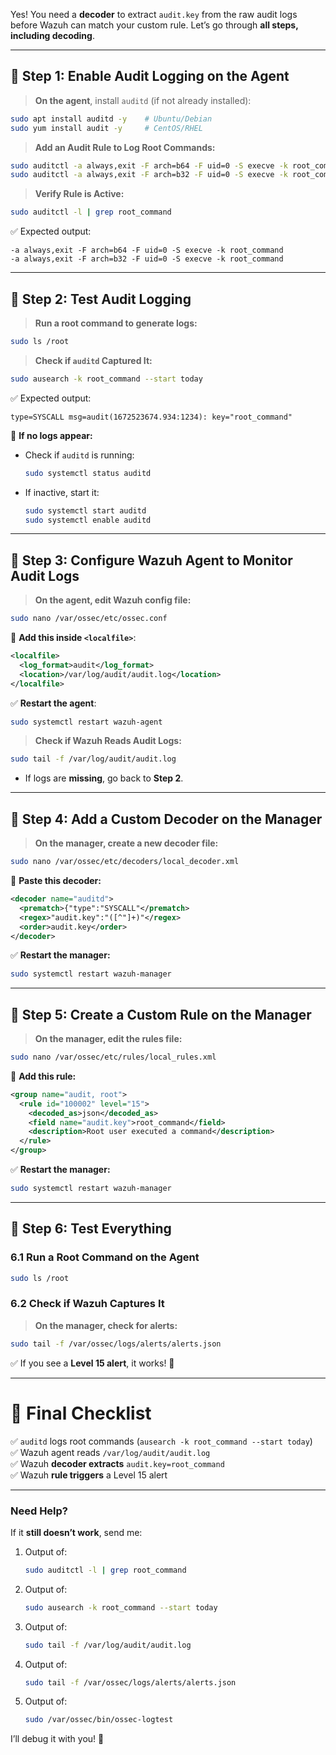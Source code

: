 Yes! You need a **decoder** to extract `audit.key` from the raw audit logs before Wazuh can match your custom rule. Let’s go through **all steps, including decoding**.

---

## **🔹 Step 1: Enable Audit Logging on the Agent**
> **On the agent**, install `auditd` (if not already installed):
```bash
sudo apt install auditd -y    # Ubuntu/Debian
sudo yum install audit -y     # CentOS/RHEL
```
> **Add an Audit Rule to Log Root Commands:**
```bash
sudo auditctl -a always,exit -F arch=b64 -F uid=0 -S execve -k root_command
sudo auditctl -a always,exit -F arch=b32 -F uid=0 -S execve -k root_command
```
> **Verify Rule is Active:**
```bash
sudo auditctl -l | grep root_command
```
✅ Expected output:
```
-a always,exit -F arch=b64 -F uid=0 -S execve -k root_command
-a always,exit -F arch=b32 -F uid=0 -S execve -k root_command
```

---

## **🔹 Step 2: Test Audit Logging**
> **Run a root command to generate logs:**
```bash
sudo ls /root
```
> **Check if `auditd` Captured It:**
```bash
sudo ausearch -k root_command --start today
```
✅ Expected output:
```
type=SYSCALL msg=audit(1672523674.934:1234): key="root_command"
```
🔴 **If no logs appear:**  
- Check if `auditd` is running:
  ```bash
  sudo systemctl status auditd
  ```
- If inactive, start it:
  ```bash
  sudo systemctl start auditd
  sudo systemctl enable auditd
  ```

---

## **🔹 Step 3: Configure Wazuh Agent to Monitor Audit Logs**
> **On the agent, edit Wazuh config file:**
```bash
sudo nano /var/ossec/etc/ossec.conf
```
📌 **Add this inside `<localfile>`**:
```xml
<localfile>
  <log_format>audit</log_format>
  <location>/var/log/audit/audit.log</location>
</localfile>
```
✅ **Restart the agent**:
```bash
sudo systemctl restart wazuh-agent
```

> **Check if Wazuh Reads Audit Logs:**
```bash
sudo tail -f /var/log/audit/audit.log
```
- If logs are **missing**, go back to **Step 2**.

---

## **🔹 Step 4: Add a Custom Decoder on the Manager**
> **On the manager, create a new decoder file:**
```bash
sudo nano /var/ossec/etc/decoders/local_decoder.xml
```
📌 **Paste this decoder:**
```xml
<decoder name="auditd">
  <prematch>{"type":"SYSCALL"</prematch>
  <regex>"audit.key":"([^"]+)"</regex>
  <order>audit.key</order>
</decoder>
```
✅ **Restart the manager:**
```bash
sudo systemctl restart wazuh-manager
```

---

## **🔹 Step 5: Create a Custom Rule on the Manager**
> **On the manager, edit the rules file:**
```bash
sudo nano /var/ossec/etc/rules/local_rules.xml
```
📌 **Add this rule:**
```xml
<group name="audit, root">
  <rule id="100002" level="15">
    <decoded_as>json</decoded_as>
    <field name="audit.key">root_command</field>
    <description>Root user executed a command</description>
  </rule>
</group>
```
✅ **Restart the manager:**
```bash
sudo systemctl restart wazuh-manager
```

---

## **🔹 Step 6: Test Everything**
### **6.1 Run a Root Command on the Agent**
```bash
sudo ls /root
```

### **6.2 Check if Wazuh Captures It**
> **On the manager, check for alerts:**
```bash
sudo tail -f /var/ossec/logs/alerts/alerts.json
```
✅ If you see a **Level 15 alert**, it works! 🎉  

---

# **🎯 Final Checklist**
✅ `auditd` logs root commands (`ausearch -k root_command --start today`)  
✅ Wazuh agent reads `/var/log/audit/audit.log`  
✅ Wazuh **decoder extracts** `audit.key=root_command`  
✅ Wazuh **rule triggers** a Level 15 alert  

---

### **Need Help?**
If it **still doesn’t work**, send me:
1. Output of:
   ```bash
   sudo auditctl -l | grep root_command
   ```
2. Output of:
   ```bash
   sudo ausearch -k root_command --start today
   ```
3. Output of:
   ```bash
   sudo tail -f /var/log/audit/audit.log
   ```
4. Output of:
   ```bash
   sudo tail -f /var/ossec/logs/alerts/alerts.json
   ```
5. Output of:
   ```bash
   sudo /var/ossec/bin/ossec-logtest
   ```

I’ll debug it with you! 🚀
